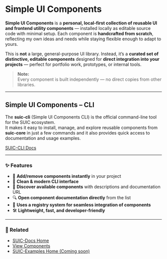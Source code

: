 # Simple UI Components

**Simple UI Components** is a **personal, local-first collection of reusable UI and frontend utility components** — installed locally as editable source code with minimal setup. Each component is **handcrafted from scratch**, reflecting my own ideas and needs while staying flexible enough to adapt to yours.

This is **not** a large, general-purpose UI library. Instead, it’s a **curated set of distinctive, editable components** designed for **direct integration into your projects** — perfect for portfolio work, prototypes, or internal tools.

> **Note:**  
> Every component is built independently — no direct copies from other libraries.

---

## Simple UI Components – CLI

The **suic-cli** (Simple UI Components CLI) is the official command-line tool for the SUIC ecosystem.  
It makes it easy to install, manage, and explore reusable components from **suic-core** in just a few commands and it also provides quick access to documentation and usage examples.

[SUIC-CLI Docs](https://suic-docs.vercel.app/docs/cli)

---

### ✨ Features

- 🚀 **Add/remove components instantly** in your project
- 🎨 **Clean & modern CLI interface**
- 📖 **Discover available components** with descriptions and documentation URL
- 🔍 **Open component documentation directly** from the list
- 🔄 **Uses a registry system for seamless integration of components**
- 🛠️ **Lightweight, fast, and developer-friendly**

---

### 🔗 Related

- [SUIC-Docs Home](https://suic-docs.vercel.app/)
- [View Components](https://suic-docs.vercel.app/docs/components)
- [SUIC-Examples Home (Coming soon)](#)
